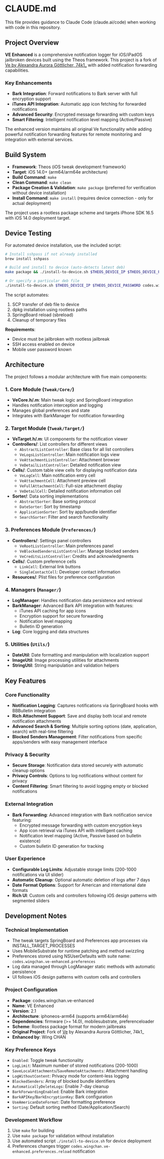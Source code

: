 # CLAUDE.md

This file provides guidance to Claude Code (claude.ai/code) when working with code in this repository.

## Project Overview

**VE Enhanced** is a comprehensive notification logger for iOS/iPadOS jailbroken devices built using the Theos framework. This project is a fork of [Ve by Alexandra Aurora Göttlicher, 74k1_](https://github.com/rrk567301/Ve) with added notification forwarding capabilities.

### Key Enhancements
- **Bark Integration**: Forward notifications to Bark server with full encryption support
- **iTunes API Integration**: Automatic app icon fetching for forwarded notifications  
- **Advanced Security**: Encrypted message forwarding with custom keys
- **Smart Filtering**: Intelligent notification level mapping (Active/Passive)

The enhanced version maintains all original Ve functionality while adding powerful notification forwarding features for remote monitoring and integration with external services.

## Build System

- **Framework**: Theos (iOS tweak development framework)
- **Target**: iOS 14.0+ (arm64/arm64e architecture)
- **Build Command**: `make`
- **Clean Command**: `make clean`
- **Package Creation & Validation**: `make package` (preferred for verification without device installation)
- **Install Command**: `make install` (requires device connection - only for actual deployment)

The project uses a rootless package scheme and targets iPhone SDK 16.5 with iOS 14.0 deployment target.

## Device Testing

For automated device installation, use the included script:

```bash
# Install sshpass if not already installed
brew install sshpass

# Build and install to device (auto-detects latest deb)
make package && ./install-to-device.sh $THEOS_DEVICE_IP $THEOS_DEVICE_PASSWORD

# Or specify a particular deb file
./install-to-device.sh $THEOS_DEVICE_IP $THEOS_DEVICE_PASSWORD codes.wingchan.ve-enhanced_2.0_iphoneos-arm64.deb
```

The script automates:
1. SCP transfer of deb file to device
2. dpkg installation using rootless paths
3. SpringBoard reload (sbreload)
4. Cleanup of temporary files

**Requirements**: 
- Device must be jailbroken with rootless jailbreak
- SSH access enabled on device
- Mobile user password known

## Architecture

The project follows a modular architecture with five main components:

### 1. Core Module (`Tweak/Core/`)
- **VeCore.h/.m**: Main tweak logic and SpringBoard integration
- Handles notification interception and logging
- Manages global preferences and state
- Integrates with BarkManager for notification forwarding

### 2. Target Module (`Tweak/Target/`)
- **VeTarget.h/.m**: UI components for the notification viewer
- **Controllers/**: List controllers for different views
  - `AbstractListController`: Base class for all list controllers
  - `VeLogsListController`: Main notification logs view
  - `VeAttachmentListController`: Attachment browser
  - `VeDetailListController`: Detailed notification view
- **Cells/**: Custom table view cells for displaying notification data
  - `VeLogCell`: Main notification entry cell
  - `VeAttachmentCell`: Attachment preview cell
  - `VeFullAttachmentCell`: Full-size attachment display
  - `VeDetailCell`: Detailed notification information cell
- **Sorter/**: Data sorting implementations
  - `AbstractSorter`: Base sorting protocol
  - `DateSorter`: Sort by timestamp
  - `ApplicationSorter`: Sort by app/bundle identifier
  - `SearchSorter`: Filter and search functionality

### 3. Preferences Module (`Preferences/`)
- **Controllers/**: Settings panel controllers
  - `VeRootListController`: Main preferences panel
  - `VeBlockedSendersListController`: Manage blocked senders
  - `VeCreditsListController`: Credits and acknowledgments
- **Cells/**: Custom preference cells
  - `LinkCell`: External link buttons
  - `SingleContactCell`: Developer contact information
- **Resources/**: Plist files for preference configuration

### 4. Managers (`Manager/`)
- **LogManager**: Handles notification data persistence and retrieval
- **BarkManager**: Advanced Bark API integration with features:
  - iTunes API caching for app icons
  - Encryption support for secure forwarding
  - Notification level mapping
  - Bulletin ID generation
- **Log**: Core logging and data structures

### 5. Utilities (`Utils/`)
- **DateUtil**: Date formatting and manipulation with localization support
- **ImageUtil**: Image processing utilities for attachments
- **StringUtil**: String manipulation and validation helpers

## Key Features

### Core Functionality
- **Notification Logging**: Captures notifications via SpringBoard hooks with BBBulletin integration
- **Rich Attachment Support**: Save and display both local and remote notification attachments
- **Advanced Search & Sorting**: Multiple sorting options (date, application, search) with real-time filtering
- **Blocked Senders Management**: Filter notifications from specific apps/senders with easy management interface

### Privacy & Security
- **Secure Storage**: Notification data stored securely with automatic cleanup options
- **Privacy Controls**: Options to log notifications without content for privacy
- **Content Filtering**: Smart filtering to avoid logging empty or blocked notifications

### External Integration  
- **Bark Forwarding**: Advanced integration with Bark notification service featuring:
  - Encrypted message forwarding with custom encryption keys
  - App icon retrieval via iTunes API with intelligent caching
  - Notification level mapping (Active, Passive based on bulletin existence)
  - Custom bulletin ID generation for tracking

### User Experience
- **Configurable Log Limits**: Adjustable storage limits (200-1000 notifications via UI slider)
- **Automatic Cleanup**: Optional automatic deletion of logs after 7 days
- **Date Format Options**: Support for American and international date formats
- **Rich UI**: Custom cells and controllers following iOS design patterns with segmented sliders

## Development Notes

### Technical Implementation
- The tweak targets SpringBoard and Preferences app processes via INSTALL_TARGET_PROCESSES
- Uses MobileSubstrate for runtime patching and method swizzling
- Preferences stored using NSUserDefaults with suite name: `codes.wingchan.ve-enhanced.preferences`
- Log data managed through LogManager static methods with automatic persistence
- UI follows iOS design patterns with custom cells and controllers

### Project Configuration
- **Package**: codes.wingchan.ve-enhanced
- **Name**: VE Enhanced
- **Version**: 2.1
- **Architecture**: iphoneos-arm64 (supports arm64/arm64e)
- **Dependencies**: firmware (>= 14.0), mobilesubstrate, preferenceloader
- **Scheme**: Rootless package format for modern jailbreaks
- **Original Project**: Fork of [Ve](https://github.com/rrk567301/Ve) by Alexandra Aurora Göttlicher, 74k1_
- **Enhanced by**: Wing CHAN

### Key Preference Keys
- `Enabled`: Toggle tweak functionality
- `LogLimit`: Maximum number of stored notifications (200-1000)
- `SaveLocalAttachments`/`SaveRemoteAttachments`: Attachment handling
- `LogWithoutContent`: Privacy mode for content-less logging
- `BlockedSenders`: Array of blocked bundle identifiers
- `AutomaticallyDeleteLogs`: Enable 7-day cleanup
- `BarkForwardingEnabled`: Enable Bark integration
- `BarkAPIKey`/`BarkEncryptionKey`: Bark configuration
- `UseAmericanDateFormat`: Date formatting preference
- `Sorting`: Default sorting method (Date/Application/Search)

### Development Workflow
1. Use `make` for building
2. Use `make package` for validation without installation
3. Use automated script `./install-to-device.sh` for device deployment
4. Preferences changes trigger `codes.wingchan.ve-enhanced.preferences.reload` notification